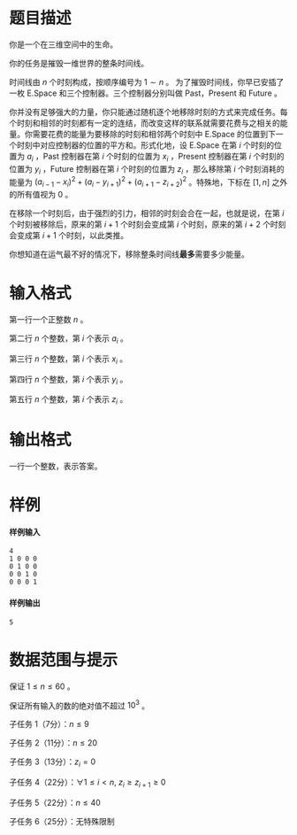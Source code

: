 
# 题目描述

你是一个在三维空间中的生命。

你的任务是摧毁一维世界的整条时间线。

时间线由 $n$ 个时刻构成，按顺序编号为 $1\sim n$ 。 为了摧毁时间线，你早已安插了一枚 E.Space 和三个控制器。三个控制器分别叫做 Past，Present 和 Future 。

你并没有足够强大的力量，你只能通过随机逐个地移除时刻的方式来完成任务。每个时刻和相邻的时刻都有一定的连结，而改变这样的联系就需要花费与之相关的能量。你需要花费的能量为要移除的时刻和相邻两个时刻中 E.Space 的位置到下一个时刻中对应控制器的位置的平方和。形式化地，设 E.Space 在第 $i$ 个时刻的位置为 $a_i$ ，Past 控制器在第 $i$ 个时刻的位置为 $x_i$ ，Present 控制器在第 $i$ 个时刻的位置为 $y_i$ ，Future 控制器在第 $i$ 个时刻的位置为 $z_i$ ，那么移除第 $i$ 个时刻消耗的能量为 $(a_{i-1}-x_i)^2+(a_i-y_{i+1})^2+(a_{i+1}-z_{i+2})^2$ 。特殊地，下标在 $[1,n]$ 之外的所有值视为 $0$ 。

在移除一个时刻后，由于强烈的引力，相邻的时刻会合在一起，也就是说，在第 $i$ 个时刻被移除后，原来的第 $i+1$ 个时刻会变成第 $i$ 个时刻，原来的第 $i+2$ 个时刻会变成第 $i+1$ 个时刻，以此类推。

你想知道在运气最不好的情况下，移除整条时间线**最多**需要多少能量。

# 输入格式

第一行一个正整数 $n$ 。

第二行 $n$ 个整数，第 $i$ 个表示 $a_i$ 。

第三行 $n$ 个整数，第 $i$ 个表示 $x_i$ 。

第四行 $n$ 个整数，第 $i$ 个表示 $y_i$ 。

第五行 $n$ 个整数，第 $i$ 个表示 $z_i$ 。

# 输出格式

一行一个整数，表示答案。

# 样例

#### 样例输入

```
4
1 0 0 0
0 1 0 0
0 0 1 0
0 0 0 1
```

#### 样例输出

```
5
```


# 数据范围与提示

保证 $1\le n\le 60$ 。

保证所有输入的数的绝对值不超过 $10^3$ 。

子任务 1（7分）：$n\le 9$

子任务 2（11分）：$n\le 20$

子任务 3（13分）：$z_i=0$

子任务 4（22分）：$\forall 1\le i < n,~z_i\ge z_{i+1}\ge 0$ 

子任务 5（22分）：$n\le 40$

子任务 6（25分）：无特殊限制

